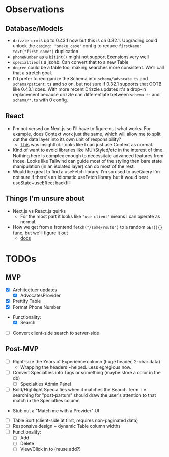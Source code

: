 # Observations

## Database/Models

- `drizzle-orm` is up to 0.43.1 now but this is on 0.32.1. Upgrading could unlock the `casing: "snake_case"` config to reduce `firstName: text("first_name")` duplication
- `phoneNumber` as a `bitInt()` might not support Exensions very well
- `specialties` is a jsonb. Can convert that to a new Table
- `degree` could be a table too, making searches more consistent. We'll call that a stretch goal.
- I'd prefer to reorganize the Schema into `schema/advocate.ts` and `schema/patient.ts` and so on, but not sure if 0.32.1 supports that OOTB like 0.43.1 does. With more recent Drizzle updates it's a drop-in replacement because drizzle can differentiate between `schema.ts` and `schema/*.ts` with 0 config.

## React

- I'm not versed on Next.js so I'll have to figure out what works. For example, does Context work just the same, which will allow me to split out the data layer into its own unit of responsibility?
  - [This](https://nextjs.org/docs/app/getting-started/server-and-client-components#interleaving-server-and-client-components) was insightful. Looks like I can just use Context as normal.
- Kind of want to avoid libraries like MUI/Styled/etc in the interest of time. Nothing here is complex enough to necessitate advanced features from those. Looks like Tailwind can guide most of the styling then bare state manipulation (in an isolated layer) can do most of the rest.
- Would be great to find a useFetch library. I'm so used to useQuery I'm not sure if there's an idiomatic useFetch library but it would beat useState+useEffect backfill

## Things I'm unsure about

- Next.js vs React.js quirks
  - For the most part it looks like `"use client"` means I can operate as normal.
- How we get from a frontend `fetch("/some/route")` to a random `GET(){}` func, but we'll figure it out
  - [docs](https://nextjs.org/docs/app/building-your-application/routing/route-handlers)

# TODOs

## MVP

- [x] Architectuer updates
  - [x] AdvocatesProvider
- [x] Prettify Table
- [x] Format Phone Number
- Functionality:
  - [x] Search
- [ ] Convert client-side search to server-side

## Post-MVP

- [ ] Right-size the Years of Experience column (huge header, 2-char data)
  - Wrapping the headers ~helped. Less egregious now.
- [ ] Convert Specialties into Tags or something (maybe store a color in the db)
  - [ ] Specialties Admin Panel
- [ ] Bold/Highlight Specialties when it matches the Search Term. i.e. searching for "post-partum" should draw the user's attention to that match in the Specialties column
- Stub out a "Match me with a Provider" UI
- [ ] Table Sort (client-side at first, requires non-paginated data)
- [ ] Responsive design + dynamic Table column widths
- [ ] Functionality:
  - [ ] Add
  - [ ] Delete
  - [ ] View/Click in to (reuse add?)
